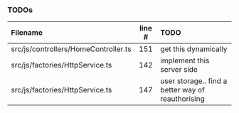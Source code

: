 ### TODOs
| Filename | line # | TODO
|:------|:------:|:------
| src/js/controllers/HomeController.ts | 151 | get this dynamically
| src/js/factories/HttpService.ts | 142 | implement this server side
| src/js/factories/HttpService.ts | 147 | user storage.. find a better way of reauthorising